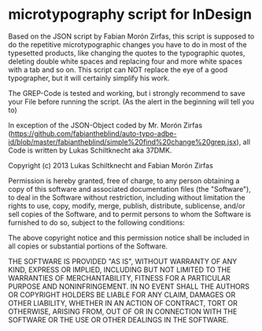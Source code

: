 microtypography script for InDesign
===================================

Based on the JSON script by Fabian Morón Zirfas, this script is supposed to do the repetitive microtypographic changes you have to do in most of the typesetted products, like changing the quotes to the typographic quotes, deleting double white spaces and replacing four and more white spaces with a tab and so on.
This script can NOT replace the eye of a good typographer, but it will certainly simplify his work.

The GREP-Code is tested and working, but i strongly recommend to save your File before running the script. (As the alert in the beginning will tell you to)

In exception of the JSON-Object coded by Mr. Morón Zirfas (https://github.com/fabiantheblind/auto-typo-adbe-id/blob/master/fabiantheblind/simple%20find%20change%20grep.jsx), all Code is written by Lukas Schiltknecht aka 37DMK.

Copyright (c) 2013 Lukas Schiltknecht and Fabian Morón Zirfas

Permission is hereby granted, free of charge, to any person obtaining a copy
of this software and associated documentation files (the "Software"), to deal
in the Software without restriction, including without limitation the rights
to use, copy, modify, merge, publish, distribute, sublicense, and/or sell
copies of the Software, and to permit persons to whom the Software is
furnished to do so, subject to the following conditions:

The above copyright notice and this permission notice shall be included in
all copies or substantial portions of the Software.

THE SOFTWARE IS PROVIDED "AS IS", WITHOUT WARRANTY OF ANY KIND, EXPRESS OR
IMPLIED, INCLUDING BUT NOT LIMITED TO THE WARRANTIES OF MERCHANTABILITY,
FITNESS FOR A PARTICULAR PURPOSE AND NONINFRINGEMENT. IN NO EVENT SHALL THE
AUTHORS OR COPYRIGHT HOLDERS BE LIABLE FOR ANY CLAIM, DAMAGES OR OTHER
LIABILITY, WHETHER IN AN ACTION OF CONTRACT, TORT OR OTHERWISE, ARISING FROM,
OUT OF OR IN CONNECTION WITH THE SOFTWARE OR THE USE OR OTHER DEALINGS IN
THE SOFTWARE.
